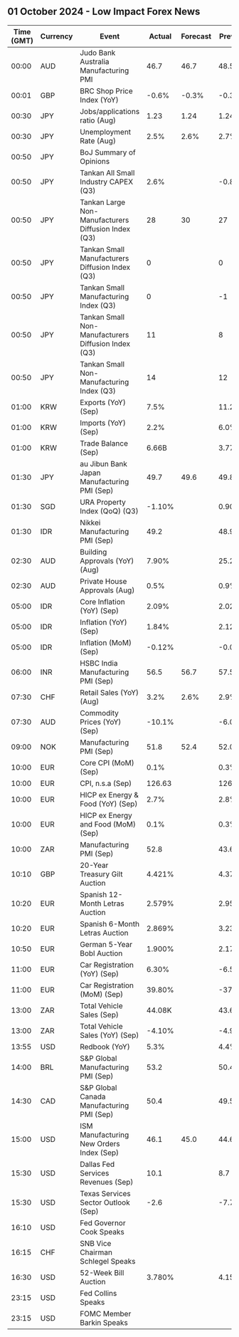## 01 October 2024 - Low Impact Forex News

| Time (GMT) | Currency | Event | Actual | Forecast | Previous |
|------|----------|-------|--------|----------|----------|
| 00:00 | AUD | Judo Bank Australia Manufacturing PMI | 46.7 | 46.7 | 48.5 |
| 00:01 | GBP | BRC Shop Price Index (YoY) | -0.6% | -0.3% | -0.3% |
| 00:30 | JPY | Jobs/applications ratio (Aug) | 1.23 | 1.24 | 1.24 |
| 00:30 | JPY | Unemployment Rate (Aug) | 2.5% | 2.6% | 2.7% |
| 00:50 | JPY | BoJ Summary of Opinions |  |  |  |
| 00:50 | JPY | Tankan All Small Industry CAPEX (Q3) | 2.6% |  | -0.8% |
| 00:50 | JPY | Tankan Large Non-Manufacturers Diffusion Index (Q3) | 28 | 30 | 27 |
| 00:50 | JPY | Tankan Small Manufacturers Diffusion Index (Q3) | 0 |  | 0 |
| 00:50 | JPY | Tankan Small Manufacturing Index (Q3) | 0 |  | -1 |
| 00:50 | JPY | Tankan Small Non-Manufacturers Diffusion Index (Q3) | 11 |  | 8 |
| 00:50 | JPY | Tankan Small Non-Manufacturing Index (Q3) | 14 |  | 12 |
| 01:00 | KRW | Exports (YoY) (Sep) | 7.5% |  | 11.2% |
| 01:00 | KRW | Imports (YoY) (Sep) | 2.2% |  | 6.0% |
| 01:00 | KRW | Trade Balance (Sep) | 6.66B |  | 3.77B |
| 01:30 | JPY | au Jibun Bank Japan Manufacturing PMI (Sep) | 49.7 | 49.6 | 49.8 |
| 01:30 | SGD | URA Property Index (QoQ) (Q3) | -1.10% |  | 0.90% |
| 01:30 | IDR | Nikkei Manufacturing PMI (Sep) | 49.2 |  | 48.9 |
| 02:30 | AUD | Building Approvals (YoY) (Aug) | 7.90% |  | 25.20% |
| 02:30 | AUD | Private House Approvals (Aug) | 0.5% |  | 0.9% |
| 05:00 | IDR | Core Inflation (YoY) (Sep) | 2.09% |  | 2.02% |
| 05:00 | IDR | Inflation (YoY) (Sep) | 1.84% |  | 2.12% |
| 05:00 | IDR | Inflation (MoM) (Sep) | -0.12% |  | -0.03% |
| 06:00 | INR | HSBC India Manufacturing PMI (Sep) | 56.5 | 56.7 | 57.5 |
| 07:30 | CHF | Retail Sales (YoY) (Aug) | 3.2% | 2.6% | 2.9% |
| 07:30 | AUD | Commodity Prices (YoY) (Sep) | -10.1% |  | -6.0% |
| 09:00 | NOK | Manufacturing PMI (Sep) | 51.8 | 52.4 | 52.0 |
| 10:00 | EUR | Core CPI (MoM) (Sep) | 0.1% |  | 0.3% |
| 10:00 | EUR | CPI, n.s.a (Sep) | 126.63 |  | 126.72 |
| 10:00 | EUR | HICP ex Energy & Food (YoY) (Sep) | 2.7% |  | 2.8% |
| 10:00 | EUR | HICP ex Energy and Food (MoM) (Sep) | 0.1% |  | 0.3% |
| 10:00 | ZAR | Manufacturing PMI (Sep) | 52.8 |  | 43.6 |
| 10:10 | GBP | 20-Year Treasury Gilt Auction | 4.421% |  | 4.372% |
| 10:20 | EUR | Spanish 12-Month Letras Auction | 2.579% |  | 2.954% |
| 10:20 | EUR | Spanish 6-Month Letras Auction | 2.869% |  | 3.238% |
| 10:50 | EUR | German 5-Year Bobl Auction | 1.900% |  | 2.170% |
| 11:00 | EUR | Car Registration (YoY) (Sep) | 6.30% |  | -6.50% |
| 11:00 | EUR | Car Registration (MoM) (Sep) | 39.80% |  | -37.70% |
| 13:00 | ZAR | Total Vehicle Sales (Sep) | 44.08K |  | 43.68K |
| 13:00 | ZAR | Total Vehicle Sales (YoY) (Sep) | -4.10% |  | -4.90% |
| 13:55 | USD | Redbook (YoY) | 5.3% |  | 4.4% |
| 14:00 | BRL | S&P Global Manufacturing PMI (Sep) | 53.2 |  | 50.4 |
| 14:30 | CAD | S&P Global Canada Manufacturing PMI (Sep) | 50.4 |  | 49.5 |
| 15:00 | USD | ISM Manufacturing New Orders Index (Sep) | 46.1 | 45.0 | 44.6 |
| 15:30 | USD | Dallas Fed Services Revenues (Sep) | 10.1 |  | 8.7 |
| 15:30 | USD | Texas Services Sector Outlook (Sep) | -2.6 |  | -7.7 |
| 16:10 | USD | Fed Governor Cook Speaks |  |  |  |
| 16:15 | CHF | SNB Vice Chairman Schlegel Speaks |  |  |  |
| 16:30 | USD | 52-Week Bill Auction | 3.780% |  | 4.150% |
| 23:15 | USD | Fed Collins Speaks |  |  |  |
| 23:15 | USD | FOMC Member Barkin Speaks |  |  |  |

